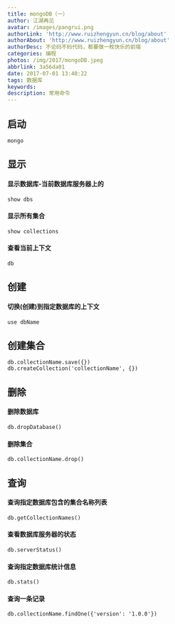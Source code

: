 ```yaml
---
title: mongoDB（一）
author: 江湖再见
avatar: /images/pangrui.png
authorLink: 'http://www.ruizhengyun.cn/blog/about'
authorAbout: 'http://www.ruizhengyun.cn/blog/about'
authorDesc: 不论码不码代码，都要做一枚快乐的前端
categories: 编程
photos: /img/2017/mongoDB.jpeg
abbrlink: 3a56da01
date: 2017-07-01 13:40:22
tags: 数据库
keywords:
description: 常用命令
---
```

## 启动
```
mongo 
```

## 显示
#### 显示数据库-当前数据库服务器上的
```
show dbs
```

#### 显示所有集合
```
show collections
```

#### 查看当前上下文
```
db
```



## 创建
#### 切换(创建)到指定数据库的上下文
```
use dbName
```

## 创建集合
```
db.collectionName.save({})
db.createCollection('collectionName', {})
```


## 删除
#### 删除数据库
```
db.dropDatabase()
```

#### 删除集合
```
db.collectionName.drop()
```


## 查询
#### 查询指定数据库包含的集合名称列表
```
db.getCollectionNames()
```

#### 查看数据库服务器的状态
```
db.serverStatus()
```

#### 查询指定数据库统计信息
```
db.stats()
```

#### 查询一条记录
```
db.collectionName.findOne({'version': '1.0.0'})
```



